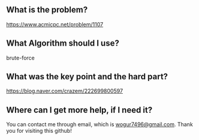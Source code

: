 ## What is the problem?

<https://www.acmicpc.net/problem/1107>

## What Algorithm should I use?

brute-force

## What was the key point and the hard part?

https://blog.naver.com/crazem/222699800597

## Where can I get more help, if I need it?

You can contact me through email, which is wogur7496@gmail.com.
Thank you for visiting this github!

